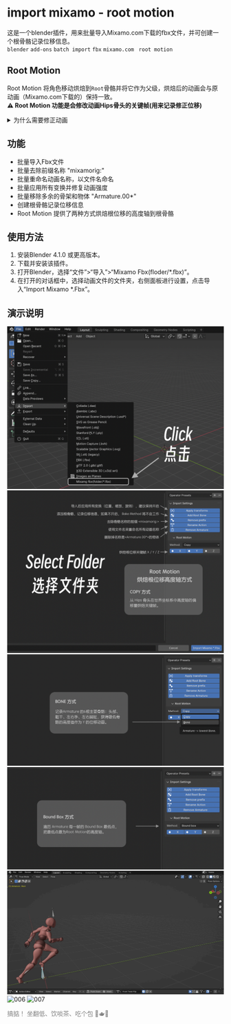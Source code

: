 # import mixamo - root motion
这是一个blender插件，用来批量导入Mixamo.com下载的fbx文件，并可创建一个根骨骼记录位移信息。<br>
`blender` `add-ons` `batch import` `fbx` `mixamo.com ` `root motion` 

## Root Motion
Root Motion 将角色移动烘焙到`Root`骨骼并将它作为父级，烘焙后的动画会与原动画（Mixamo.com下载的）保持一致。 <br>
**⚠️ Root Motion 功能是会修改动画Hips骨头的关键帧(用来记录修正位移)**

<details>
<summary> 为什么需要修正动画</summary>
· 骨骼的关键帧动画使用的是 <font color='LightSeaGreen'>Local</font> 局部空间坐标系。<br>
·  <font color='SeaGreen'> mixamo.com </font> 的动画记录位移信息的是Hips骨骼，可能有一定旋转角度。<br>
· 而创建的Root骨骼自身Y轴与世界Z轴重合。<br>
· 当两个骨骼局部空间坐标系不重合时，夹角越大误差越大。<br>
· 这里把骨骼都转化为 <font color='LightSeaGreen'>Global</font> 全局空间坐标系，再进行根骨骼动画的计算，最后转化为各个骨骼的 <font color='LightSeaGreen'>Local</font> 局部空间坐标系进行关键帧烘焙。<br>
· 当没有对X/Y/Z三个轴都烘焙时，需要对动画进行修正。

</details>

## 功能
- 批量导入Fbx文件
- 批量去除前缀名称 "mixamorig:"
- 批量重命名动画名称，以文件名命名
- 批量应用所有变换并修复动画强度
- 批量移除多余的骨架和物体 "Armature.00*"
- 创建根骨骼记录位移信息
- Root Motion 提供了两种方式烘焙根位移的高度轴到根骨骼

## 使用方法
1. 安装Blender 4.1.0 或更高版本。
2. 下载并安装该插件。
3. 打开Blender，选择“文件”>“导入”>“Mixamo Fbx(floder/*.fbx)”。
4. 在打开的对话框中，选择动画文件的文件夹，右侧面板进行设置，点击导入“Import Mixamo *.Fbx”。

## 演示说明
![001](./img/001.png)
![002](./img/002.png)
![003](./img/003.png)
![004](./img/004.png)
![005](./img/005.gif)
![006](./img/006.gif)
![007](./img/007.gif)


<font color=gray>搞掂！</font>
<font color=gray>坐翻低、饮啖茶、吃个包 🍵🫖🍞</font>
